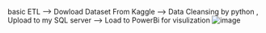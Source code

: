 basic ETL --> Dowload Dataset From Kaggle 
            --> Data Cleansing by python , Upload to my SQL server
              --> Load to PowerBi for visulization 
![image](https://github.com/slowhandc1ap/SpotifyAnalysis-Apirl-may-/assets/120072774/5845a8b7-66bd-4282-bb8d-08d5f695ad40)
